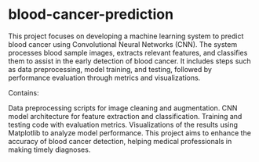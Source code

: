 # blood-cancer-prediction
This project focuses on developing a machine learning system to predict blood cancer using Convolutional Neural Networks (CNN). The system processes blood sample images, extracts relevant features, and classifies them to assist in the early detection of blood cancer. It includes steps such as data preprocessing, model training, and testing, followed by performance evaluation through metrics and visualizations.

Contains:

Data preprocessing scripts for image cleaning and augmentation.
CNN model architecture for feature extraction and classification.
Training and testing code with evaluation metrics.
Visualizations of the results using Matplotlib to analyze model performance.
This project aims to enhance the accuracy of blood cancer detection, helping medical professionals in making timely diagnoses.
